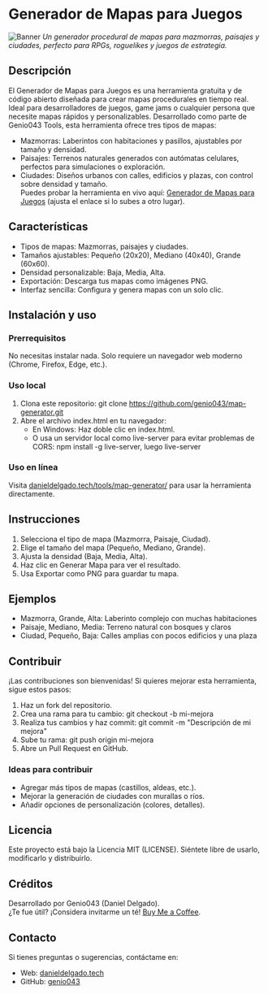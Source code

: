 # Generador de Mapas para Juegos
![Banner](https://via.placeholder.com/800x200.png?text=Generador+de+Mapas+para+Juegos)
*Un generador procedural de mapas para mazmorras, paisajes y ciudades, perfecto para RPGs, roguelikes y juegos de estrategia.*

## Descripción
El Generador de Mapas para Juegos es una herramienta gratuita y de código abierto diseñada para crear mapas procedurales en tiempo real. Ideal para desarrolladores de juegos, game jams o cualquier persona que necesite mapas rápidos y personalizables. Desarrollado como parte de Genio043 Tools, esta herramienta ofrece tres tipos de mapas:  
- Mazmorras: Laberintos con habitaciones y pasillos, ajustables por tamaño y densidad.  
- Paisajes: Terrenos naturales generados con autómatas celulares, perfectos para simulaciones o exploración.  
- Ciudades: Diseños urbanos con calles, edificios y plazas, con control sobre densidad y tamaño.  
Puedes probar la herramienta en vivo aquí: [Generador de Mapas para Juegos](https://danieldelgado.tech/tools/map-generator/) (ajusta el enlace si lo subes a otro lugar).

## Características
- Tipos de mapas: Mazmorras, paisajes y ciudades.  
- Tamaños ajustables: Pequeño (20x20), Mediano (40x40), Grande (60x60).  
- Densidad personalizable: Baja, Media, Alta.  
- Exportación: Descarga tus mapas como imágenes PNG.  
- Interfaz sencilla: Configura y genera mapas con un solo clic.

## Instalación y uso
### Prerrequisitos
No necesitas instalar nada. Solo requiere un navegador web moderno (Chrome, Firefox, Edge, etc.).
### Uso local
1. Clona este repositorio: git clone https://github.com/genio043/map-generator.git  
2. Abre el archivo index.html en tu navegador:  
   - En Windows: Haz doble clic en index.html.  
   - O usa un servidor local como live-server para evitar problemas de CORS: npm install -g live-server, luego live-server  
### Uso en línea
Visita [danieldelgado.tech/tools/map-generator/](https://danieldelgado.tech/tools/map-generator/) para usar la herramienta directamente.

## Instrucciones
1. Selecciona el tipo de mapa (Mazmorra, Paisaje, Ciudad).  
2. Elige el tamaño del mapa (Pequeño, Mediano, Grande).  
3. Ajusta la densidad (Baja, Media, Alta).  
4. Haz clic en Generar Mapa para ver el resultado.  
5. Usa Exportar como PNG para guardar tu mapa.

## Ejemplos
- Mazmorra, Grande, Alta: Laberinto complejo con muchas habitaciones  
- Paisaje, Mediano, Media: Terreno natural con bosques y claros  
- Ciudad, Pequeño, Baja: Calles amplias con pocos edificios y una plaza

## Contribuir
¡Las contribuciones son bienvenidas! Si quieres mejorar esta herramienta, sigue estos pasos:  
1. Haz un fork del repositorio.  
2. Crea una rama para tu cambio: git checkout -b mi-mejora  
3. Realiza tus cambios y haz commit: git commit -m "Descripción de mi mejora"  
4. Sube tu rama: git push origin mi-mejora  
5. Abre un Pull Request en GitHub.  
### Ideas para contribuir
- Agregar más tipos de mapas (castillos, aldeas, etc.).  
- Mejorar la generación de ciudades con murallas o ríos.  
- Añadir opciones de personalización (colores, detalles).

## Licencia
Este proyecto está bajo la Licencia MIT (LICENSE). Siéntete libre de usarlo, modificarlo y distribuirlo.

## Créditos
Desarrollado por Genio043 (Daniel Delgado).  
¿Te fue útil? ¡Considera invitarme un té! [Buy Me a Coffee](https://buymeacoffee.com/genio043).

## Contacto
Si tienes preguntas o sugerencias, contáctame en:  
- Web: [danieldelgado.tech](https://danieldelgado.tech)  
- GitHub: [genio043](https://github.com/genio043)
